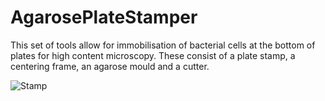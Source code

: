 # AgarosePlateStamper
This set of tools allow for immobilisation of bacterial cells at the bottom of plates for high content microscopy. These consist of a plate stamp, a centering frame, an agarose mould and a cutter.

![Stamp]([files](https://github.com/JamesWGrimshaw/AgarosePlateStamper/blob/main/Images/StampOnly.PNG))